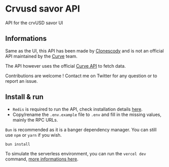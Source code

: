 # Crvusd savor API

API for the crvUSD savor UI

## Informations

Same as the UI, this API has been made by [Clonescody](https://x.com/Clonescody) and is not an official API maintained by the [Curve](https://curve.fi/) team.

The API however uses the official [Curve API](https://docs.curve.fi/curve-api/curve-api/) to fetch data.

Contributions are welcome !
Contact me on Twitter for any question or to report an issue.

## Install & run

- `Redis` is required to run the API, check installation details [here](https://redis.io/docs/latest/operate/oss_and_stack/install/install-redis/).
- Copy/rename the `.env.example` file to `.env` and fill in the missing values, mainly the RPC URLs.

`Bun` is recommended as it is a banger dependency manager. You can still use `npm` or `yarn` if you wish.

```bash
bun install
```

To simulate the serverless environment, you can run the `vercel dev` command, [more informations here](https://vercel.com/docs/cli/dev).
